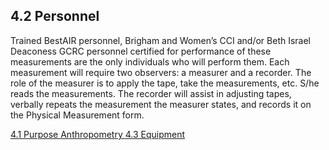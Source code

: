 ## 4.2 Personnel

Trained BestAIR personnel, Brigham and Women’s CCI and/or Beth Israel Deaconess GCRC personnel certified for performance of these measurements are the only individuals who will perform them. Each measurement will require two observers: a measurer and a recorder. The role of the measurer is to apply the tape, take the measurements, etc. S/he reads the measurements. The recorder will assist in adjusting tapes, verbally repeats the measurement the measurer states, and records it on the Physical Measurement form.


<div class="center">
<div class="btn-group">
  <a href=":pages_path:/manuals/anthropometry/4-01-purpose.md" class="btn btn-default">
    <span class="glyphicon glyphicon-chevron-left"></span>
    4.1 Purpose
  </a>

  <a href=":pages_path:/manuals/anthropometry" class="btn btn-default">
    <span class="glyphicon glyphicon-chevron-up"></span>
    Anthropometry
  </a>

  <a href=":pages_path:/manuals/anthropometry/4-03-equipment.md" class="btn btn-success">
    4.3 Equipment
    <span class="glyphicon glyphicon-chevron-right"></span>
  </a>
</div>
</div>
